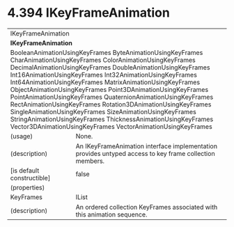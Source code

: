 <html dir="LTR" xmlns:mshelp="http://msdn.microsoft.com/mshelp" xmlns:ddue="http://ddue.schemas.microsoft.com/authoring/2003/5" xmlns:xlink="http://www.w3.org/1999/xlink" xmlns:tool="http://www.microsoft.com/tooltip">

<body>
 <input type="hidden" id="userDataCache" class="userDataStyle">
 <input type="hidden" id="hiddenScrollOffset">
 <img id="dropDownImage" style="display:none; height:0; width:0;" src="../local/drpdown.gif">
 <img id="dropDownHoverImage" style="display:none; height:0; width:0;" src="../local/drpdown_orange.gif">
 <img id="collapseImage" style="display:none; height:0; width:0;" src="../local/collapse.gif">
 <img id="expandImage" style="display:none; height:0; width:0;" src="../local/exp.gif">
 <img id="collapseAllImage" style="display:none; height:0; width:0;" src="../local/collall.gif">
 <img id="expandAllImage" style="display:none; height:0; width:0;" src="../local/expall.gif">
 <img id="copyImage" style="display:none; height:0; width:0;" src="../local/copycode.gif">
 <img id="copyHoverImage" style="display:none; height:0; width:0;" src="../local/copycodeHighlight.gif">
 <div id="header"><h1 class="heading">4.394 IKeyFrameAnimation</h1></div>

 <div id="mainSection">
 <div id="mainBody">
 <div id="allHistory" class="saveHistory" onsave="saveAll()" onload="loadAll()"></div>
 <p xmlns:wsd="http://wsdev.schemas.microsoft.com/authoring/2008/2" xmlns:msxsl="urn:schemas-microsoft-com:xslt" xmlns:script="urn:script" xmlns:build="urn:build">
 </p>
 <div id="sectionSection0" class="section" name="collapseableSection">
 <content xmlns="http://ddue.schemas.microsoft.com/authoring/2003/5" xmlns:wsd="http://wsdev.schemas.microsoft.com/authoring/2008/2" xmlns:msxsl="urn:schemas-microsoft-com:xslt" xmlns:script="urn:script" xmlns:build="urn:build">
 </content>
 </div>
 <div id="sectionSection1" class="section" name="collapseableSection">
 <content xmlns="http://ddue.schemas.microsoft.com/authoring/2003/5" xmlns:wsd="http://wsdev.schemas.microsoft.com/authoring/2008/2" xmlns:msxsl="urn:schemas-microsoft-com:xslt" xmlns:script="urn:script" xmlns:build="urn:build">
 <table class="ProtocolAuthoredTable" xmlns="">
 <tr><td colspan="2">
<mshelp:link keywords="605fb495-38da-4d2b-b9b4-b80b84d2f5be" tabindex="0">IKeyFrameAnimation</mshelp:link> </td>
 </tr>
 <tr><td colspan="2">
 <b>IKeyFrameAnimation</b> </td>
 </tr>
 <tr><td colspan="2">
<mshelp:link keywords="f3e853c5-07c0-4735-952d-47ace04ab36e" tabindex="0">BooleanAnimationUsingKeyFrames</mshelp:link> <mshelp:link keywords="9da7f7c5-505f-4d2a-9af2-8ac0b738b8a1" tabindex="0">ByteAnimationUsingKeyFrames</mshelp:link> <mshelp:link keywords="7ba87705-ba86-4eef-a4d2-cbce10c7e8b0" tabindex="0">CharAnimationUsingKeyFrames</mshelp:link> <mshelp:link keywords="ef7c34e7-0d5f-4176-a75d-51301a12fce2" tabindex="0">ColorAnimationUsingKeyFrames</mshelp:link> <mshelp:link keywords="acc1b232-654a-4888-89bd-40c3d7333b39" tabindex="0">DecimalAnimationUsingKeyFrames</mshelp:link> <mshelp:link keywords="1f9583c2-595a-44d1-801d-4110032a60e2" tabindex="0">DoubleAnimationUsingKeyFrames</mshelp:link> <mshelp:link keywords="690c2e35-ab5d-45bc-9efe-51f3cebab176" tabindex="0">Int16AnimationUsingKeyFrames</mshelp:link> <mshelp:link keywords="966a3782-2387-49de-853a-c37094107833" tabindex="0">Int32AnimationUsingKeyFrames</mshelp:link> <mshelp:link keywords="8d2ff579-de36-45e0-a20b-b6f9824557e1" tabindex="0">Int64AnimationUsingKeyFrames</mshelp:link> <mshelp:link keywords="cb23cd3c-e4a0-40dc-ba73-aaa85b23f413" tabindex="0">MatrixAnimationUsingKeyFrames</mshelp:link> <mshelp:link keywords="405d7211-ef7e-40dd-9af3-6358dd5effc5" tabindex="0">ObjectAnimationUsingKeyFrames</mshelp:link> <mshelp:link keywords="414ba853-51b2-42c0-a4cc-34f606a35a8b" tabindex="0">Point3DAnimationUsingKeyFrames</mshelp:link> <mshelp:link keywords="2ae3177a-d94c-49a5-bbba-8501ab187e0f" tabindex="0">PointAnimationUsingKeyFrames</mshelp:link> <mshelp:link keywords="90bc1f7d-aeca-4236-a461-2305a31b9d24" tabindex="0">QuaternionAnimationUsingKeyFrames</mshelp:link> <mshelp:link keywords="1fd27856-525a-4352-874a-4474e7ca1247" tabindex="0">RectAnimationUsingKeyFrames</mshelp:link> <mshelp:link keywords="3243546e-0cf6-486f-93c9-d444cb40f515" tabindex="0">Rotation3DAnimationUsingKeyFrames</mshelp:link> <mshelp:link keywords="bbcf682d-4bf4-4120-bace-20e233034990" tabindex="0">SingleAnimationUsingKeyFrames</mshelp:link> <mshelp:link keywords="b0c1a6b4-dbb2-4f13-b625-d321cd1ee2cf" tabindex="0">SizeAnimationUsingKeyFrames</mshelp:link> <mshelp:link keywords="a7cbdeae-fee9-4637-9da6-c76151b37148" tabindex="0">StringAnimationUsingKeyFrames</mshelp:link> <mshelp:link keywords="a43249e7-d8bd-44bc-8467-3a3544d30b8c" tabindex="0">ThicknessAnimationUsingKeyFrames</mshelp:link> <mshelp:link keywords="176df566-7f4c-4961-b001-5d1c54659137" tabindex="0">Vector3DAnimationUsingKeyFrames</mshelp:link> <mshelp:link keywords="34bfa79d-080f-42ca-b0af-faaa79c34325" tabindex="0">VectorAnimationUsingKeyFrames</mshelp:link> </td>
 </tr>
 <tr><td><div class="indent0">(usage)</div></td>
 <td>None.</td>
 </tr>
 <tr><td><div class="indent0">(description)</div></td>
 <td>An IKeyFrameAnimation interface implementation provides untyped access to key frame collection members.</td>
 </tr>
 <tr><td><div class="indent0">[is default constructible]</div></td>
 <td>false</td>
 </tr>
 <tr><td><div class="indent0">(properties)</div></td>
 <td></td>
 </tr>
 <tr><td><div class="indent2">KeyFrames</div></td>
 <td><mshelp:link keywords="7a233194-66e5-4f96-9d64-3f9efa0be8a9" tabindex="0">IList</mshelp:link></td>
 </tr>
 <tr><td><div class="indent4">(description)</div></td>
 <td>An ordered collection KeyFrames associated with this animation sequence.</td>
 </tr>
</table>
 </content>
 </div>
 <!--[if gte IE 5]>
 <tool:tip element="languageFilterToolTip" avoidmouse="false"/>
 <![endif]-->
 </div>
 <a name="feedback"></a><span></span>
 </div>
</body></html>
